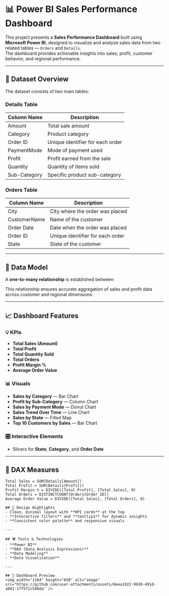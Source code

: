 # 📊 Power BI Sales Performance Dashboard

This project presents a **Sales Performance Dashboard** built using **Microsoft Power BI**, designed to visualize and analyze sales data from two related tables — `Orders` and `Details`.  
The dashboard provides actionable insights into sales, profit, customer behavior, and regional performance.

---

## 🧾 Dataset Overview

The dataset consists of two main tables:

### **Details Table**
| Column Name | Description |
|--------------|--------------|
| Amount | Total sale amount |
| Category | Product category |
| Order ID | Unique identifier for each order |
| PaymentMode | Mode of payment used |
| Profit | Profit earned from the sale |
| Quantity | Quantity of items sold |
| Sub-Category | Specific product sub-category |

### **Orders Table**
| Column Name | Description |
|--------------|--------------|
| City | City where the order was placed |
| CustomerName | Name of the customer |
| Order Date | Date when the order was placed |
| Order ID | Unique identifier for each order |
| State | State of the customer |

---

## 🔗 Data Model

A **one-to-many relationship** is established between:

This relationship ensures accurate aggregation of sales and profit data across customer and regional dimensions.

---

## 📈 Dashboard Features

### 💡 KPIs
- **Total Sales (Amount)**
- **Total Profit**
- **Total Quantity Sold**
- **Total Orders**
- **Profit Margin %**
- **Average Order Value**

### 📊 Visuals
- **Sales by Category** — Bar Chart  
- **Profit by Sub-Category** — Column Chart  
- **Sales by Payment Mode** — Donut Chart  
- **Sales Trend Over Time** — Line Chart  
- **Sales by State** — Filled Map  
- **Top 10 Customers by Sales** — Bar Chart  

### 🎛️ Interactive Elements
- Slicers for **State**, **Category**, and **Order Date**  

---

## 🧮 DAX Measures

```DAX
Total Sales = SUM(Details[Amount])
Total Profit = SUM(Details[Profit])
Profit Margin % = DIVIDE([Total Profit], [Total Sales], 0)
Total Orders = DISTINCTCOUNT(Orders[Order ID])
Average Order Value = DIVIDE([Total Sales], [Total Orders], 0)

## 🎨 Design Highlights
- Clean, minimal layout with **KPI cards** at the top  
- **Interactive filters** and **tooltips** for dynamic insights  
- **Consistent color palette** and responsive visuals  

---

## 🛠️ Tools & Technologies
- **Power BI**  
- **DAX (Data Analysis Expressions)**  
- **Data Modeling**  
- **Data Visualization**  

---

## 📸 Dashboard Preview
<img width="1164" height="650" alt="image" src="https://github.com/user-attachments/assets/6eea1022-9930-491d-a0d1-17f571c548da" />

